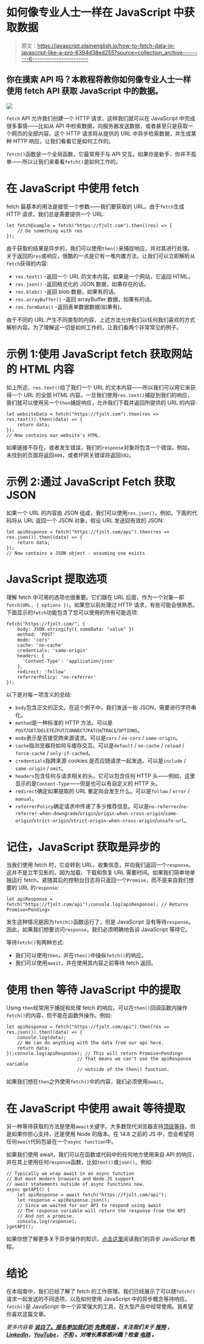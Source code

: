 # 如何像专业人士一样在 JavaScript 中获取数据

> 原文：<https://javascript.plainenglish.io/how-to-fetch-data-in-javascript-like-a-pro-6394d38ed255?source=collection_archive---------6----------------------->

## 你在摸索 API 吗？本教程将教你如何像专业人士一样使用 fetch API 获取 JavaScript 中的数据。

![](img/638a30112df8b8a296adacd474f77338.png)

`fetch` API 允许我们创建一个 HTTP 请求，这样我们就可以在 JavaScript 中完成很多事情——比如从 API 中检索数据，向服务器发送数据，或者甚至只是获取一个网页的全部内容。这个 HTTP 请求将从提供的 URL 中异步检索数据，并生成某种 HTTP 响应。让我们看看它是如何工作的。

`fetch()`函数是一个全局函数，它最常用于与 API 交互。如果你是新手，你并不孤单——所以让我们来看看`fetch()`是如何工作的。

# 在 JavaScript 中使用 fetch

fetch 最基本的用法是接受一个参数——我们要获取的 URL。由于`fetch`生成 HTTP 请求，我们总是需要提供一个 URL:

```
let fetchExample = fetch("https://fjolt.com").then((res) => {
    // Do something with res
});
```

由于获取的结果是异步的，我们可以使用`then()`来捕捉响应，并对其进行处理。关于返回的`res`或响应，很酷的一点是它有一堆内置方法，让我们可以立即解析从`fetch`获得的内容:

*   `res.text()` -返回一个 URL 的文本内容。如果是一个网站，它返回 HTML。
*   `res.json()` -返回格式化的 JSON 数据，如果存在的话。
*   `res.blob()` -返回 blob 数据，如果有的话。
*   `res.arrayBuffer()` -返回 arrayBuffer 数据，如果有的话。
*   `res.formData()` -返回表单数据数据(如果有)。

由于不同的 URL 产生不同类型的内容，上述方法允许我们以任何我们喜欢的方式解析内容。为了理解这一切是如何工作的，让我们看两个非常常见的例子。

# 示例 1:使用 JavaScript fetch 获取网站的 HTML 内容

如上所述，`res.text()`给了我们一个 URL 的文本内容——所以我们可以用它来获得一个 URL 的全部 HTML 内容。一旦我们使用`res.text()`捕捉到我们的响应，我们就可以使用另一个`then`捕捉响应，允许我们下载并返回所提供的 URL 的内容:

```
let websiteData = fetch("https://fjolt.com").then(res => res.text()).then((data) => {
    return data;
}); 
// Now contains our website's HTML.
```

如果链接不存在，或者发生错误，我们的`response`对象将包含一个错误。例如，未找到的页面将返回`404`，或者坏网关错误将返回`502`。

# 示例 2:通过 JavaScript Fetch 获取 JSON

如果一个 URL 的内容由 JSON 组成，我们可以使用`res.json()`。例如，下面的代码将从 URL 返回一个 JSON 对象，假设 URL 发送回有效的 JSON:

```
let apiResponse = fetch("https://fjolt.com/api").then(res => res.json()).then((data) => {
    return data;
});
// Now contains a JSON object - assuming one exists
```

# JavaScript 提取选项

理解 fetch 中可用的选项也很重要。它们跟在 URL 后面，作为一个对象—即`fetch(URL, { options })`。如果您以前处理过 HTTP 请求，有些可能会很熟悉。下面显示的`fetch`功能包含了您可以使用的所有可能选项:

```
fetch("https://fjolt.com/", {
    body: JSON.stringify({ someData: "value" })
    method: 'POST'
    mode: 'cors'
    cache: 'no-cache'
    credentials: 'same-origin'
    headers: {
      'Content-Type': 'application/json'
    },
    redirect: 'follow'
    referrerPolicy: 'no-referrer'
});
```

以下是对每一项含义的总结:

*   `body`包含正文的正文。在这个例子中，我们发送一些 JSON，需要进行字符串化。
*   `method`是一种标准的 HTTP 方法。可以是`POST`/`GET`/`DELETE`/`PUT`/`CONNECT`/`PATCH`/`TRACE`/`OPTIONS`。
*   `mode`表示是否接受跨来源请求。可以是`cors` / `no-cors` / `same-origin`。
*   `cache`指浏览器将如何与缓存交互。可以是`default` / `no-cache` / `reload` / `force-cache` / `only-if-cached`。
*   `credentials`指跨来源 cookies 是否应随请求一起发送。可以是`include` / `same-origin` / `omit`。
*   `headers`包含任何与请求相关的头。它可以包含任何 HTTP 头——例如，这里显示的是`Content-Type`——但是也可以有自定义的 HTTP 头。
*   `redirect`确定如果提取的 URL 重定向会发生什么。可以是`follow` / `error` / `manual`。
*   `referrerPolicy`确定请求中传递了多少推荐信息。可以是`no-referrer`/`no-referrer-when-downgrade`/`origin`/`origin-when-cross-origin`/`same-origin`/`strict-origin`/`strict-origin-when-cross-origin`/`unsafe-url`。

# 记住，JavaScript 获取是异步的

当我们使用 fetch 时，它会转到 URL，收集信息，并向我们返回一个`response`。这并不是立竿见影的，因为加载、下载和恢复 URL 需要时间。如果我们简单地单独运行 fetch，紧随其后的控制台日志将只返回一个`Promise`，而不是来自我们想要的 URL 的`response`:

```
let apiResponse = fetch("https://fjolt.com/api");console.log(apiResponse); // Returns Promise<Pending>
```

发生这种情况是因为`fetch()`函数运行了，但是 JavaScript 没有等待`response`。因此，如果我们想要访问`response`，我们必须明确地告诉 JavaScript 等待它。

等待`fetch()`有两种方式:

*   我们可以使用`then`，并在`then()`中操纵`fetch()`的响应。
*   我们可以使用`await`，并在使用其内容之前等待 fetch 返回。

# 使用 then 等待 JavaScript 中的提取

Using `then`经常用于捕捉和处理 fetch 的响应。可以在`then()`回调函数内操作`fetch()`的内容，但不能在函数外操作。例如:

```
let apiResponse = fetch("https://fjolt.com/api").then(res => res.json()).then((data) => {
    console.log(data);
    // We can do anything with the data from our api here. 
    return data;
});console.log(apiResponse); // This will return Promise<Pending>
                          // That means we can't use the apiResponse variable
                          // outside of the then() function.
```

如果我们想在`then`之外使用`fetch()`中的内容，我们必须使用`await`。

# 在 JavaScript 中使用 await 等待提取

另一种等待获取的方法是使用`await`关键字。大多数现代浏览器支持[顶级等待](https://caniuse.com/?search=top%20level%20await)，但是如果你担心支持，还是使用 Node 的版本。在 14.8 之前的 JS 中，您会希望将任何`await`代码包装在一个`async function`中。

如果我们使用 await，我们可以在函数或代码中的任何地方使用来自 API 的响应，并在其上使用任何`response`函数，比如`text()`或`json()`。例如:

```
// Typically we wrap await in an async function
// But most modern browsers and Node.JS support
// await statements outside of async functions now.
async getAPI() {
    let apiResponse = await fetch("https://fjolt.com/api");
    let response = apiResponse.json();
    // Since we waited for our API to respond using await
    // The response variable will return the response from the API
    // And not a promise.
    console.log(response);
}getAPI();
```

如果你想了解更多关于异步操作的知识，[点击这里](https://fjolt.com/article/javascript-async)阅读我们的异步 JavaScript 教程。

# 结论

在本指南中，我们已经了解了 fetch 的工作原理。我们已经展示了可以随`fetch()`请求一起发送的不同选项，以及如何使用 JavaScript 中的异步概念等待响应。`fetch()`是 JavaScript 中一个非常强大的工具，在大型产品中经常使用。我希望你喜欢这篇文章。

*更多内容看* [***说白了。报名参加我们的***](https://plainenglish.io/) **[***免费周报***](http://newsletter.plainenglish.io/) *。关注我们关于* [***推特***](https://twitter.com/inPlainEngHQ) ，[***LinkedIn***](https://www.linkedin.com/company/inplainenglish/)*，*[***YouTube***](https://www.youtube.com/channel/UCtipWUghju290NWcn8jhyAw)*，* [***不和***](https://discord.gg/GtDtUAvyhW) *。对增长黑客感兴趣？检查* [***电路***](https://circuit.ooo/) *。***